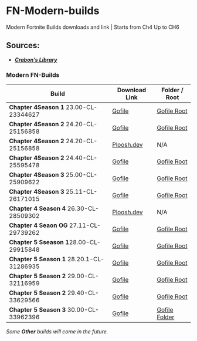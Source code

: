 # FN-Modern-builds
Modern Fortnite Builds downloads  and link | Starts from Ch4 Up to CH6


## Sources:
- [***Crabon's Library***](https://builds.cbn.lol/builds)


### Modern FN-Builds

| Build | Download Link | Folder / Root | 
|-------|---------------|---------------|
| **Chapter 4Season 1** 23.00-CL-23344627 | [Gofile](https://cold-na-phx-4.gofile.io/download/web/485d3737-abc6-451e-b689-03c58f31ca0c/23.00-CL-23344627.7z) | [Gofile Root](https://gofile.io/d/cw0eee)
| **Chapter 4Season 2** 24.20-CL-25156858 | [Gofile](https://store10.gofile.io/download/web/0390fe8d-f51c-4e5e-9699-05b3319d8562/24.20-CL-25156858.zip) | [Gofile Root](https://gofile.io/d/cw0eee)
| **Chapter 4Season 2** 24.20-CL-25156858 | [Ploosh.dev](https://r2.ploosh.dev/24.20.zip) | N/A
| **Chapter 4Season 2** 24.40-CL-25595478 | [Gofile](https://store4.gofile.io/download/web/1944b17a-2576-434b-aa93-72fc7a19c4b5/24.40-CL-25595478.zip) | [Gofile Root](https://gofile.io/d/cw0eee)
| **Chapter 4Season 3** 25.00-CL-25909622 | [Gofile](https://cold-na-phx-2.gofile.io/download/web/6434f446-de00-4f9c-85e1-288b4e15225c/25.00-CL-25909622.7z) | [Gofile Root](https://gofile.io/d/cw0eee)
| **Chapter 4Season 3** 25.11-CL-26171015 | [Gofile](https://cold-na-phx-3.gofile.io/download/web/1734f047-2ef8-45cc-9d18-23c1ff61fff6/25.11-CL-26171015.7z) | [Gofile Root](https://gofile.io/d/cw0eee)
| **Chapter 4 Season 4** 26.30-CL-28509302 | [Ploosh.dev](https://r2.ploosh.dev/26.30.zip) | N/A
| **Chapter 4 Seaon OG** 27.11-CL-29739262 | [Gofile](https://cold-na-phx-7.gofile.io/download/web/eae4286d-7be6-4ec7-a4b4-34a87bd26826/27.11-CL-29739262.7z) | [Gofile Root](https://gofile.io/d/cw0eee)
| **Chapter 5 Sseason 1**28.00-CL-29915848 | [Gofile](https://cold-na-phx-6.gofile.io/download/web/1ce4f320-32b8-4b40-8b42-911e73784542/Chapter%205%20Season%201%20(v28.00)%20UE%20NA.7z) | [Gofile Root](https://gofile.io/d/cw0eee)
| **Chapter 5 Season 1** 28.20.1-CL-31286935 | [Gofile](https://cold4.gofile.io/download/web/3b372482-5a4d-4102-a153-c4e29faa5626/c5s1.zip) | [Gofile Root](https://gofile.io/d/cw0eee)
| **Chapter 5 Season 2** 29.00-CL-32116959 | [Gofile](https://cold7.gofile.io/download/web/4f6fd32e-9eff-4c66-9b2d-02f1273fdf78/29.00-CL-32116959.7z) | [Gofile Root](https://gofile.io/d/cw0eee)
| **Chapter 5 Season 2** 29.40-CL-33629566 | [Gofile](https://cold-na-phx-6.gofile.io/download/web/b67f15dd-b1f9-40c0-881c-791122d697ff/29.40-CL-33629566.7z) | [Gofile Root](https://gofile.io/d/cw0eee)
| **Chapter 5 Season 3** 30.00-CL-33962396 | [Gofile](https://store1.gofile.io/download/web/ffa037a2-b070-4941-875b-6158b5b131fa/%2B%2BFortnite%2BRelease-30.00-CL-33962396.rar) | [Gofile Folder](https://gofile.io/d/ZjRYts)



*Some **Other** builds will come in the future.*


